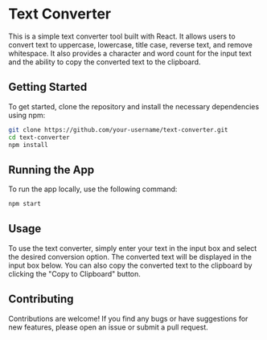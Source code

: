 # Text Converter

This is a simple text converter tool built with React. It allows users to convert text to uppercase, lowercase, title case, reverse text, and remove whitespace. It also provides a character and word count for the input text and the ability to copy the converted text to the clipboard.

## Getting Started

To get started, clone the repository and install the necessary dependencies using npm:

```bash
git clone https://github.com/your-username/text-converter.git
cd text-converter
npm install
```

## Running the App
To run the app locally, use the following command:

```bash
npm start
```

## Usage
To use the text converter, simply enter your text in the input box and select the desired conversion option. The converted text will be displayed in the input box below. You can also copy the converted text to the clipboard by clicking the "Copy to Clipboard" button.

## Contributing
Contributions are welcome! If you find any bugs or have suggestions for new features, please open an issue or submit a pull request.
